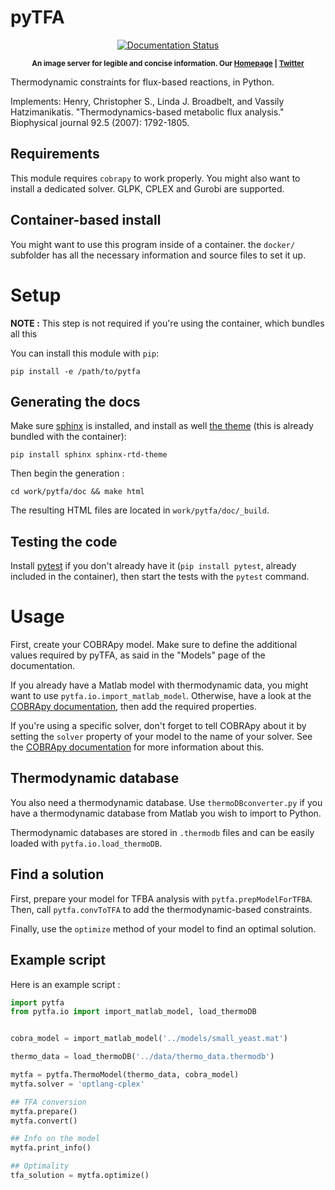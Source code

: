 # pyTFA

</p>
<p align="center">
    <a href='http://pytfa.readthedocs.io/en/latest/?badge=latest'>
    <img src='https://readthedocs.org/projects/pytfa/badge/?version=latest' alt='Documentation Status' />
    </a>
</p>

<p align="center"><sup><strong>An image server for legible and concise information. Our <a href="http://shields.io/">Homepage</a> | <a href="https://twitter.com/shields_io">Twitter</a></strong></sup></p>

Thermodynamic constraints for flux-based reactions, in Python.

Implements:
Henry, Christopher S., Linda J. Broadbelt, and Vassily Hatzimanikatis.
"Thermodynamics-based metabolic flux analysis."
Biophysical journal 92.5 (2007): 1792-1805.

## Requirements

This module requires `cobrapy` to work properly. You might also want to install
a dedicated solver. GLPK, CPLEX and Gurobi are supported.

## Container-based install

You might want to use this program inside of a container. the `docker/`
subfolder has all the necessary information and source files to set it up.

# Setup

**NOTE :** This step is not required if you're using the container, which bundles all this

You can install this module with `pip`:

```
pip install -e /path/to/pytfa
```

## Generating the docs

Make sure [sphinx](https://www.sphinx-doc.org/en/stable/) is installed, and
install as well [the theme](https://github.com/rtfd/sphinx_rtd_theme) (this is
already bundled with the container):

```
pip install sphinx sphinx-rtd-theme
```

Then begin the generation :

```
cd work/pytfa/doc && make html
```

The resulting HTML files are located in `work/pytfa/doc/_build`.

## Testing the code

Install [pytest](https://docs.pytest.org/en/latest/) if you don't already have
it (`pip install pytest`, already included in the container), then start the
tests with the `pytest` command.

# Usage

First, create your COBRApy model. Make sure to define the additional values
required by pyTFA, as said in the "Models" page of the documentation.

If you already have a Matlab model with thermodynamic data, you might want to
use `pytfa.io.import_matlab_model`. Otherwise, have a look at the [COBRApy
documentation](https://cobrapy.readthedocs.io/en/latest/io.html#MATLAB), then
add the required properties.

If you're using a specific solver, don't forget to tell COBRApy about it by
setting the `solver` property of your model to the name of your solver. See the
[COBRApy documentation](https://cobrapy.readthedocs.io/en/latest/solvers.html)
for more information about this.

## Thermodynamic database

You also need a thermodynamic database. Use `thermoDBconverter.py` if you have
a thermodynamic database from Matlab you wish to import to Python.

Thermodynamic databases are stored in `.thermodb` files and can be easily loaded
with `pytfa.io.load_thermoDB`.

## Find a solution

First, prepare your model for TFBA analysis with `pytfa.prepModelForTFBA`. Then,
call `pytfa.convToTFA` to add the thermodynamic-based constraints.

Finally, use the `optimize` method of your model to find an optimal solution.

## Example script

Here is an example script :

```python
import pytfa
from pytfa.io import import_matlab_model, load_thermoDB


cobra_model = import_matlab_model('../models/small_yeast.mat')

thermo_data = load_thermoDB('../data/thermo_data.thermodb')

mytfa = pytfa.ThermoModel(thermo_data, cobra_model)
mytfa.solver = 'optlang-cplex'

## TFA conversion
mytfa.prepare()
mytfa.convert()

## Info on the model
mytfa.print_info()

## Optimality
tfa_solution = mytfa.optimize()
```

